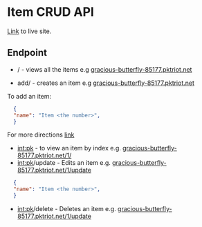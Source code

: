# Item CRUD API

[Link](https://gracious-butterfly-85177.pktriot.net/) to live site.

## Endpoint

- / - views all the items e.g [gracious-butterfly-85177.pktriot.net](https://gracious-butterfly-85177.pktriot.net/)

- add/ - creates an item e.g [gracious-butterfly-85177.pktriot.net](https://gracious-butterfly-85177.pktriot.net/add/)
  
To add an item:

```json
  {
  "name": "Item <the number>",
  }
```
For more directions [link](https://github.com/JeromeMberia/project_z/blob/main/Directions.pdf)
- <int:pk> - to view an item by index e.g. [gracious-butterfly-85177.pktriot.net/1/](https://gracious-butterfly-85177.pktriot.net/1/)
- <int:pk>/update - Edits an item e.g. [gracious-butterfly-85177.pktriot.net/1/update](https://gracious-butterfly-85177.pktriot.net/1/update)

```json
  {
  "name": "Item <the number>",
  }
```

- <int:pk>/delete - Deletes an item e.g. [gracious-butterfly-85177.pktriot.net/1/update](https://gracious-butterfly-85177.pktriot.net/1/delete)
